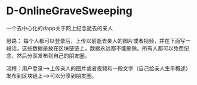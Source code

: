 # D-OnlineGraveSweeping
一个去中心化的dapp关于网上纪念逝去的亲人


思路：
每个人都可以登录后，上传以前逝去亲人的图片或者视频，并在下面写一段话，这些数据是放在区块链链上，数据永远都不能删除。所有人都可以免费纪念，然后分享发布到自己的朋友圈。


流程：用户登录——>上传亲人的图片或者视频和一段文字（自己给亲人生平概述）发布到区块链上——>可以分享到朋友圈。






